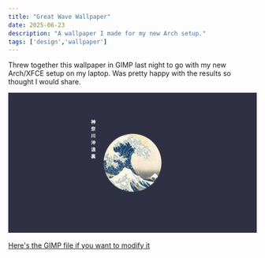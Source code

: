 ```yaml
---
title: "Great Wave Wallpaper"
date: 2025-06-23
description: "A wallpaper I made for my new Arch setup."
tags: ['design','wallpaper']
---
```


Threw together this wallpaper in GIMP last night to go with my new Arch/XFCE setup on my laptop. Was pretty happy with the results so thought I would share.

![Great wave wallpaper](./simple_great_wave.png)

[Here's the GIMP file if you want to modify it](./simple_great_wave.xcf)
